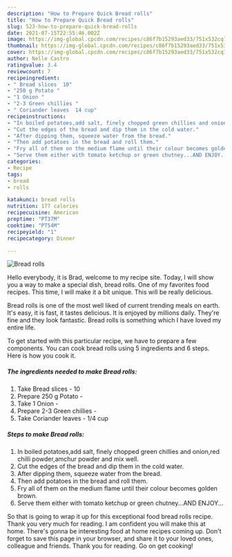 ```yaml
---
description: "How to Prepare Quick Bread rolls"
title: "How to Prepare Quick Bread rolls"
slug: 523-how-to-prepare-quick-bread-rolls
date: 2021-07-15T22:55:46.002Z
image: https://img-global.cpcdn.com/recipes/c86f7b15293aed33/751x532cq70/bread-rolls-recipe-main-photo.jpg
thumbnail: https://img-global.cpcdn.com/recipes/c86f7b15293aed33/751x532cq70/bread-rolls-recipe-main-photo.jpg
cover: https://img-global.cpcdn.com/recipes/c86f7b15293aed33/751x532cq70/bread-rolls-recipe-main-photo.jpg
author: Nelle Castro
ratingvalue: 3.4
reviewcount: 7
recipeingredient:
- " Bread slices  10"
- "250 g Potato "
- "1 Onion "
- "2-3 Green chillies "
- " Coriander leaves  14 cup"
recipeinstructions:
- "In boiled potatoes,add salt, finely chopped green chillies and onion,red chilli powder,amchur powder and mix well."
- "Cut the edges of the bread and dip them in the cold water."
- "After dipping them, squeeze water from the bread."
- "Then add potatoes in the bread and roll them."
- "Fry all of them on the medium flame until their colour becomes golden brown."
- "Serve them either with tomato ketchup or green chutney...AND ENJOY..."
categories:
- Recipe
tags:
- bread
- rolls

katakunci: bread rolls 
nutrition: 177 calories
recipecuisine: American
preptime: "PT37M"
cooktime: "PT54M"
recipeyield: "1"
recipecategory: Dinner

---
```



![Bread rolls](https://img-global.cpcdn.com/recipes/c86f7b15293aed33/751x532cq70/bread-rolls-recipe-main-photo.jpg)

Hello everybody, it is Brad, welcome to my recipe site. Today, I will show you a way to make a special dish, bread rolls. One of my favorites food recipes. This time, I will make it a bit unique. This will be really delicious.



Bread rolls is one of the most well liked of current trending meals on earth. It's easy, it is fast, it tastes delicious. It is enjoyed by millions daily. They're fine and they look fantastic. Bread rolls is something which I have loved my entire life.


To get started with this particular recipe, we have to prepare a few components. You can cook bread rolls using 5 ingredients and 6 steps. Here is how you cook it.

<!--inarticleads1-->

##### The ingredients needed to make Bread rolls:

1. Take  Bread slices - 10
1. Prepare 250 g Potato -
1. Take 1 Onion -
1. Prepare 2-3 Green chillies -
1. Take  Coriander leaves - 1/4 cup




<!--inarticleads2-->

##### Steps to make Bread rolls:

1. In boiled potatoes,add salt, finely chopped green chillies and onion,red chilli powder,amchur powder and mix well.
1. Cut the edges of the bread and dip them in the cold water.
1. After dipping them, squeeze water from the bread.
1. Then add potatoes in the bread and roll them.
1. Fry all of them on the medium flame until their colour becomes golden brown.
1. Serve them either with tomato ketchup or green chutney...AND ENJOY...




So that is going to wrap it up for this exceptional food bread rolls recipe. Thank you very much for reading. I am confident you will make this at home. There's gonna be interesting food at home recipes coming up. Don't forget to save this page in your browser, and share it to your loved ones, colleague and friends. Thank you for reading. Go on get cooking!
